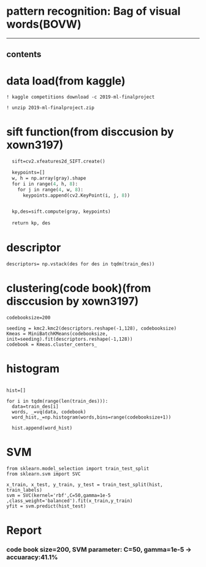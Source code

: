pattern recognition: Bag of visual words(BOVW)
================================================
<hr/>

## contents

# data load(from kaggle)
``` ! kaggle competitions download -c 2019-ml-finalproject ```

```! unzip 2019-ml-finalproject.zip ```

# sift function(from disccusion by xown3197)
```def dense_sitf_each(gray):
  sift=cv2.xfeatures2d_SIFT.create()

  keypoints=[]
  w, h = np.array(gray).shape
  for i in range(4, h, 8):
    for j in range(4, w, 8):
      keypoints.append(cv2.KeyPoint(i, j, 8))


  kp,des=sift.compute(gray, keypoints)
  
  return kp, des 
  ```
  # descriptor
  ``` descriptors= np.vstack(des for des in tqdm(train_des)) ```
  
  # clustering(code book)(from disccusion by xown3197)
  ``` from sklearn.cluster import MiniBatchKMeans
codebooksize=200

seeding = kmc2.kmc2(descriptors.reshape(-1,128), codebooksize)
Kmeas = MiniBatchKMeans(codebooksize, init=seeding).fit(descriptors.reshape(-1,128))
codebook = Kmeas.cluster_centers_ 
```


# histogram
```from scipy.cluster.vq import vq

hist=[]

for i in tqdm(range(len(train_des))):
  data=train_des[i]
  words, _=vq(data, codebook)
  word_hist,_=np.histogram(words,bins=range(codebooksize+1))
  
  hist.append(word_hist)
  ```
  
# SVM
  ```
from sklearn.model_selection import train_test_split
from sklearn.svm import SVC

x_train, x_test, y_train, y_test = train_test_split(hist, train_labels)
svm = SVC(kernel='rbf',C=50,gamma=1e-5 ,class_weight='balanced').fit(x_train,y_train)
yfit = svm.predict(hist_test)
```

# Report
### code book size=200,  SVM parameter: C=50, gamma=1e-5 -> accuaracy:41.1%




